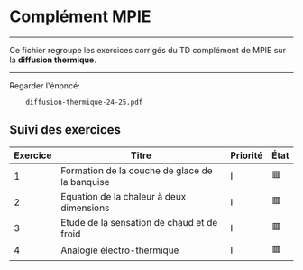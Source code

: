 # Complément MPIE
---

Ce fichier regroupe les exercices corrigés du TD complément de MPIE sur la **diffusion thermique**.

---

Regarder l'énoncé:
```plain
    diffusion-thermique-24-25.pdf
```

## Suivi des exercices

| Exercice | Titre                                                          | Priorité | État |
|----------|----------------------------------------------------------------|----------|------|
| 1        | Formation de la couche de glace de la banquise                 | I        | 🟥   |
| 2        | Equation de la chaleur à deux dimensions                       | I        | 🟥   |
| 3        | Etude de la sensation de chaud et de froid                     | I        | 🟥   |
| 4        | Analogie électro-thermique                                     | I        | 🟥   |